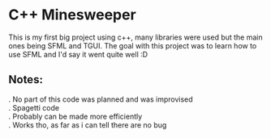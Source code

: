 <h1>C++ Minesweeper</h1>

<p>This is my first big project using c++, many libraries were used but the main ones being SFML and TGUI.
The goal with this project was to learn how to use SFML and I'd say it went quite well :D</p>

<h2>Notes:</h2>

<p>. No part of this code was planned and was improvised<br>
   . Spagetti code<br>
   . Probably can be made more efficiently<br>
   . Works tho, as far as i can tell there are no bug</p>

